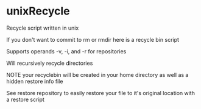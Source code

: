 # unixRecycle
Recycle script written in unix

If you don't want to commit to rm or rmdir here is a recycle bin script

Supports operands -v, -i, and -r for repositories

Will recursively recycle directories

NOTE your recyclebin will be created in your home directory as well as a hidden restore info file

See restore repository to easily restore your file to it's original location with a restore script
